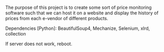 The purpose of this project is to create some sort of price monitoring software such that we can host it on a website and display the history of prices from each e-vendor of different products.


Dependencies [Python]: BeautifulSoup4, Mechanize, Selenium, xlrd, collection

If server does not work, reboot.

